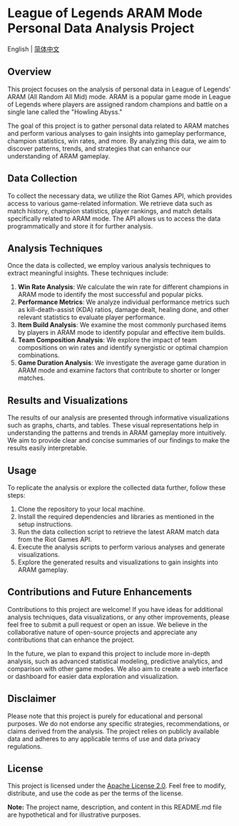 # League of Legends ARAM Mode Personal Data Analysis Project

English | [简体中文](./README.md)

## Overview

This project focuses on the analysis of personal data in League of Legends' ARAM (All Random All Mid) mode. ARAM is a
popular game mode in League of Legends where players are assigned random champions and battle on a single lane called
the "Howling Abyss."

The goal of this project is to gather personal data related to ARAM matches and perform various analyses to gain
insights into gameplay performance, champion statistics, win rates, and more. By analyzing this data, we aim to discover
patterns, trends, and strategies that can enhance our understanding of ARAM gameplay.

## Data Collection

To collect the necessary data, we utilize the Riot Games API, which provides access to various game-related information.
We retrieve data such as match history, champion statistics, player rankings, and match details specifically related to
ARAM mode. The API allows us to access the data programmatically and store it for further analysis.

## Analysis Techniques

Once the data is collected, we employ various analysis techniques to extract meaningful insights. These techniques
include:

1. **Win Rate Analysis**: We calculate the win rate for different champions in ARAM mode to identify the most successful
   and popular picks.
2. **Performance Metrics**: We analyze individual performance metrics such as kill-death-assist (KDA) ratios, damage
   dealt, healing done, and other relevant statistics to evaluate player performance.
3. **Item Build Analysis**: We examine the most commonly purchased items by players in ARAM mode to identify popular and
   effective item builds.
4. **Team Composition Analysis**: We explore the impact of team compositions on win rates and identify synergistic or
   optimal champion combinations.
5. **Game Duration Analysis**: We investigate the average game duration in ARAM mode and examine factors that contribute
   to shorter or longer matches.

## Results and Visualizations

The results of our analysis are presented through informative visualizations such as graphs, charts, and tables. These
visual representations help in understanding the patterns and trends in ARAM gameplay more intuitively. We aim to
provide clear and concise summaries of our findings to make the results easily interpretable.

## Usage

To replicate the analysis or explore the collected data further, follow these steps:

1. Clone the repository to your local machine.
2. Install the required dependencies and libraries as mentioned in the setup instructions.
3. Run the data collection script to retrieve the latest ARAM match data from the Riot Games API.
4. Execute the analysis scripts to perform various analyses and generate visualizations.
5. Explore the generated results and visualizations to gain insights into ARAM gameplay.

## Contributions and Future Enhancements

Contributions to this project are welcome! If you have ideas for additional analysis techniques, data visualizations, or
any other improvements, please feel free to submit a pull request or open an issue. We believe in the collaborative
nature of open-source projects and appreciate any contributions that can enhance the project.

In the future, we plan to expand this project to include more in-depth analysis, such as advanced statistical modeling,
predictive analytics, and comparison with other game modes. We also aim to create a web interface or dashboard for
easier data exploration and visualization.

## Disclaimer

Please note that this project is purely for educational and personal purposes. We do not endorse any specific
strategies, recommendations, or claims derived from the analysis. The project relies on publicly available data and
adheres to any applicable terms of use and data privacy regulations.

## License

This project is licensed under the [Apache License 2.0](https://www.apache.org/licenses/LICENSE-2.0). Feel free to
modify, distribute, and use the code as per the terms of the license.

**Note:** The project name, description, and content in this README.md file are hypothetical and for illustrative
purposes.